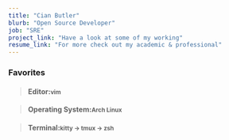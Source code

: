 ```yaml
---
title: "Cian Butler"
blurb: "Open Source Developer"
job: "SRE"
project_link: "Have a look at some of my working"
resume_link: "For more check out my academic & professional"
---
```


### Favorites

> #### Editor:<small>vim</small>

> #### Operating System:<small>Arch Linux</small>

> #### Terminal:<small>kitty -> tmux -> zsh</small>
